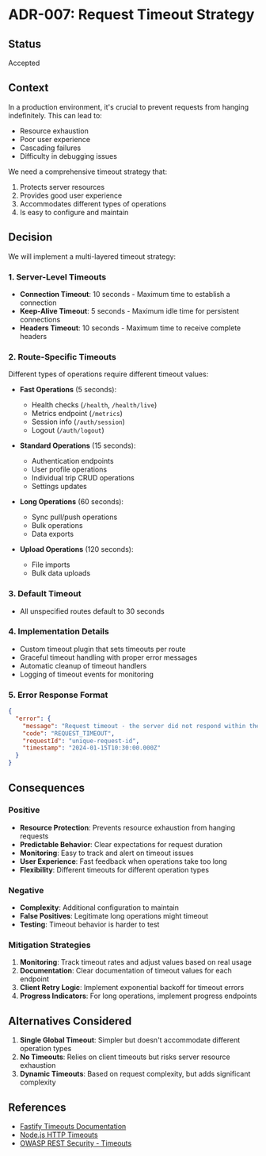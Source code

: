 # ADR-007: Request Timeout Strategy

## Status

Accepted

## Context

In a production environment, it's crucial to prevent requests from hanging indefinitely. This can lead to:

- Resource exhaustion
- Poor user experience
- Cascading failures
- Difficulty in debugging issues

We need a comprehensive timeout strategy that:

1. Protects server resources
2. Provides good user experience
3. Accommodates different types of operations
4. Is easy to configure and maintain

## Decision

We will implement a multi-layered timeout strategy:

### 1. Server-Level Timeouts

- **Connection Timeout**: 10 seconds - Maximum time to establish a connection
- **Keep-Alive Timeout**: 5 seconds - Maximum idle time for persistent connections
- **Headers Timeout**: 10 seconds - Maximum time to receive complete headers

### 2. Route-Specific Timeouts

Different types of operations require different timeout values:

- **Fast Operations** (5 seconds):

  - Health checks (`/health`, `/health/live`)
  - Metrics endpoint (`/metrics`)
  - Session info (`/auth/session`)
  - Logout (`/auth/logout`)

- **Standard Operations** (15 seconds):

  - Authentication endpoints
  - User profile operations
  - Individual trip CRUD operations
  - Settings updates

- **Long Operations** (60 seconds):

  - Sync pull/push operations
  - Bulk operations
  - Data exports

- **Upload Operations** (120 seconds):
  - File imports
  - Bulk data uploads

### 3. Default Timeout

- All unspecified routes default to 30 seconds

### 4. Implementation Details

- Custom timeout plugin that sets timeouts per route
- Graceful timeout handling with proper error messages
- Automatic cleanup of timeout handlers
- Logging of timeout events for monitoring

### 5. Error Response Format

```json
{
  "error": {
    "message": "Request timeout - the server did not respond within the allowed time",
    "code": "REQUEST_TIMEOUT",
    "requestId": "unique-request-id",
    "timestamp": "2024-01-15T10:30:00.000Z"
  }
}
```

## Consequences

### Positive

- **Resource Protection**: Prevents resource exhaustion from hanging requests
- **Predictable Behavior**: Clear expectations for request duration
- **Monitoring**: Easy to track and alert on timeout issues
- **User Experience**: Fast feedback when operations take too long
- **Flexibility**: Different timeouts for different operation types

### Negative

- **Complexity**: Additional configuration to maintain
- **False Positives**: Legitimate long operations might timeout
- **Testing**: Timeout behavior is harder to test

### Mitigation Strategies

1. **Monitoring**: Track timeout rates and adjust values based on real usage
2. **Documentation**: Clear documentation of timeout values for each endpoint
3. **Client Retry Logic**: Implement exponential backoff for timeout errors
4. **Progress Indicators**: For long operations, implement progress endpoints

## Alternatives Considered

1. **Single Global Timeout**: Simpler but doesn't accommodate different operation types
2. **No Timeouts**: Relies on client timeouts but risks server resource exhaustion
3. **Dynamic Timeouts**: Based on request complexity, but adds significant complexity

## References

- [Fastify Timeouts Documentation](https://www.fastify.io/docs/latest/Reference/Server/#connectiontimeout)
- [Node.js HTTP Timeouts](https://nodejs.org/api/http.html#http_server_timeout)
- [OWASP REST Security - Timeouts](https://cheatsheetseries.owasp.org/cheatsheets/REST_Security_Cheat_Sheet.html#security-headers)
